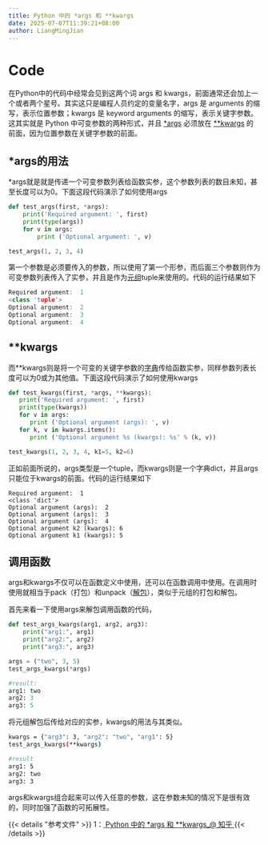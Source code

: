 ```yaml
---
title: Python 中的 *args 和 **kwargs
date: 2025-07-07T11:39:21+08:00
author: LiangMingJian
---
```


# Code

在Python中的代码中经常会见到这两个词 args 和 kwargs，前面通常还会加上一个或者两个星号。其实这只是编程人员约定的变量名字，args 是 arguments 的缩写，表示位置参数；kwargs 是 keyword arguments 的缩写，表示关键字参数。这其实就是 Python 中可变参数的两种形式，并且 [*args](https://zhida.zhihu.com/search?content_id=10350999&content_type=Article&match_order=1&q=%2Aargs&zhida_source=entity) 必须放在 [**kwargs](https://zhida.zhihu.com/search?content_id=10350999&content_type=Article&match_order=1&q=%2A%2Akwargs&zhida_source=entity) 的前面，因为位置参数在关键字参数的前面。

## *args的用法

*args就是就是传递一个可变参数列表给函数实参，这个参数列表的数目未知，甚至长度可以为0。下面这段代码演示了如何使用args

```python
def test_args(first, *args):
    print('Required argument: ', first)
    print(type(args))
    for v in args:
        print ('Optional argument: ', v)

test_args(1, 2, 3, 4)
```

第一个参数是必须要传入的参数，所以使用了第一个形参，而后面三个参数则作为可变参数列表传入了实参，并且是作为[元组](https://zhida.zhihu.com/search?content_id=10350999&content_type=Article&match_order=1&q=%E5%85%83%E7%BB%84&zhida_source=entity)tuple来使用的。代码的运行结果如下

```cpp
Required argument:  1
<class 'tuple'>
Optional argument:  2
Optional argument:  3
Optional argument:  4
```

## **kwargs

而**kwargs则是将一个可变的关键字参数的[字典](https://zhida.zhihu.com/search?content_id=10350999&content_type=Article&match_order=1&q=%E5%AD%97%E5%85%B8&zhida_source=entity)传给函数实参，同样参数列表长度可以为0或为其他值。下面这段代码演示了如何使用kwargs

```python
def test_kwargs(first, *args, **kwargs):
   print('Required argument: ', first)
   print(type(kwargs))
   for v in args:
      print ('Optional argument (args): ', v)
   for k, v in kwargs.items():
      print ('Optional argument %s (kwargs): %s' % (k, v))

test_kwargs(1, 2, 3, 4, k1=5, k2=6)
```

正如前面所说的，args类型是一个tuple，而kwargs则是一个字典dict，并且args只能位于kwargs的前面。代码的运行结果如下

```text
Required argument:  1
<class 'dict'>
Optional argument (args):  2
Optional argument (args):  3
Optional argument (args):  4
Optional argument k2 (kwargs): 6
Optional argument k1 (kwargs): 5
```

## 调用函数

args和kwargs不仅可以在函数定义中使用，还可以在函数调用中使用。在调用时使用就相当于pack（打包）和unpack（[解包](https://zhida.zhihu.com/search?content_id=10350999&content_type=Article&match_order=1&q=%E8%A7%A3%E5%8C%85&zhida_source=entity)），类似于元组的打包和解包。

首先来看一下使用args来解包调用函数的代码，

```python
def test_args_kwargs(arg1, arg2, arg3):
    print("arg1:", arg1)
    print("arg2:", arg2)
    print("arg3:", arg3)

args = ("two", 3, 5)
test_args_kwargs(*args)

#result:
arg1: two
arg2: 3
arg3: 5
```

将元组解包后传给对应的实参，kwargs的用法与其类似。

```bash
kwargs = {"arg3": 3, "arg2": "two", "arg1": 5}
test_args_kwargs(**kwargs)

#result
arg1: 5
arg2: two
arg3: 3
```

args和kwargs组合起来可以传入任意的参数，这在参数未知的情况下是很有效的，同时加强了函数的可拓展性。

{{< details "参考文件" >}} 
1：[ Python 中的 \*args 和 \*\*kwargs_@ 知乎 ](https://zhuanlan.zhihu.com/p/50804195)
{{< /details >}}

